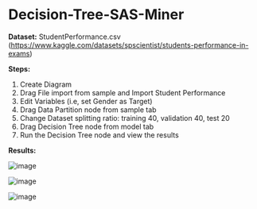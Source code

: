 # Decision-Tree-SAS-Miner

**Dataset:** StudentPerformance.csv (https://www.kaggle.com/datasets/spscientist/students-performance-in-exams)

**Steps:**
1. Create Diagram
2. Drag File import from sample and Import Student Performance
3. Edit Variables (i.e, set Gender as Target)
4. Drag Data Partition node from sample tab
5. Change Dataset splitting ratio: training 40, validation 40, test 20
6. Drag Decision Tree node from model tab
7. Run the Decision Tree node and view the results 


**Results:**

![image](https://user-images.githubusercontent.com/98597962/160176285-91cc2103-6701-48ca-b868-24044e081ab4.png)

![image](https://user-images.githubusercontent.com/98597962/160176314-889b1465-dda6-4b14-ad81-d313f553db9a.png)

![image](https://user-images.githubusercontent.com/98597962/160176345-85f2caa0-6872-4651-b6a9-937a3127870e.png)

